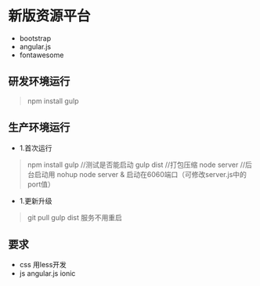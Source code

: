 # 新版资源平台

- bootstrap
- angular.js
- fontawesome

## 研发环境运行
> npm install
> gulp

## 生产环境运行
- 1.首次运行
> npm install
> gulp //测试是否能启动
> gulp dist  //打包压缩
> node server   //后台启动用 nohup node server &
启动在6060端口（可修改server.js中的port值）


- 1.更新升级
> git pull
> gulp dist
服务不用重启

## 要求
- css 用less开发
- js angular.js ionic